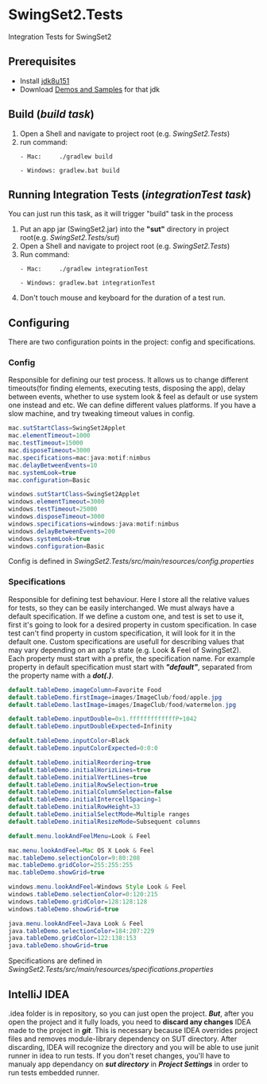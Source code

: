 # SwingSet2.Tests
Integration Tests for SwingSet2

## Prerequisites 
* Install [jdk8u151](http://www.oracle.com/technetwork/java/javase/downloads/jdk8-downloads-2133151.html)
* Download [Demos and Samples](http://www.oracle.com/technetwork/java/javase/downloads/jdk8-downloads-2133151.html) for that jdk

## Build (_build task_)
1. Open a Shell and navigate to project root (e.g. _SwingSet2.Tests_)
2. run command:    
   ```Shell
   - Mac:     ./gradlew build
   ```
   ```Shell
   - Windows: gradlew.bat build
   ```
## Running Integration Tests (_integrationTest task_)
You can just run this task, as it will trigger "build" task in the process
1. Put an app jar (SwingSet2.jar) into the **"sut"** directory in project root(e.g. _SwingSet2.Tests/sut_)
2. Open a Shell and navigate to project root (e.g. _SwingSet2.Tests_)
3. Run command:    
   ```Shell
   - Mac:     ./gradlew integrationTest
   ```
   ```Shell
   - Windows: gradlew.bat integrationTest
   ```
 4. Don't touch mouse and keyboard for the duration of a test run.
## Configuring
There are two configuration points in the project: config and specifications.
### Config
Responsible for defining our test process. It allows us to change different timeouts(for finding elements, executing tests, disposing the app), delay between events, whether to use system look & feel as default or use system one instead and etc. We can define different values platforms. If you have a slow machine, and try tweaking timeout values in config.
```Java
mac.sutStartClass=SwingSet2Applet
mac.elementTimeout=1000
mac.testTimeout=15000
mac.disposeTimeout=3000
mac.specifications=mac:java:motif:nimbus
mac.delayBetweenEvents=10
mac.systemLook=true
mac.configuration=Basic

windows.sutStartClass=SwingSet2Applet
windows.elementTimeout=3000
windows.testTimeout=25000
windows.disposeTimeout=3000
windows.specifications=windows:java:motif:nimbus
windows.delayBetweenEvents=200
windows.systemLook=true
windows.configuration=Basic
```
Config is defined in _SwingSet2.Tests/src/main/resources/config.properties_
### Specifications
Responsible for defining test behaviour. Here I store all the relative values for tests, so they can be easily interchanged. We must always have a default specification. If we define a custom one, and test is set to use it, first it's going to look for a desired property in custom specification. In case test can't find property in custom specification, it will look for it in the default one. Custom specifications are usefull for describing values that may vary depending on an app's state (e.g. Look & Feel of SwingSet2). Each property must start with a prefix, the specification name. For example property in default specification must start with **_"default"_**, separated from the property name with a **_dot(.)_**.
```Java
default.tableDemo.imageColumn=Favorite Food
default.tableDemo.firstImage=images/ImageClub/food/apple.jpg
default.tableDemo.lastImage=images/ImageClub/food/watermelon.jpg

default.tableDemo.inputDouble=0x1.fffffffffffffP+1042
default.tableDemo.inputDoubleExpected=Infinity

default.tableDemo.inputColor=Black
default.tableDemo.inputColorExpected=0:0:0

default.tableDemo.initialReordering=true
default.tableDemo.initialHorizLines=true
default.tableDemo.initialVertLines=true
default.tableDemo.initialRowSelection=true
default.tableDemo.initialColumnSelection=false
default.tableDemo.initialIntercellSpacing=1
default.tableDemo.initialRowHeight=33
default.tableDemo.initialSelectMode=Multiple ranges
default.tableDemo.initialResizeMode=Subsequent columns

default.menu.lookAndFeelMenu=Look & Feel

mac.menu.lookAndFeel=Mac OS X Look & Feel
mac.tableDemo.selectionColor=9:80:208
mac.tableDemo.gridColor=255:255:255
mac.tableDemo.showGrid=true

windows.menu.lookAndFeel=Windows Style Look & Feel
windows.tableDemo.selectionColor=0:120:215
windows.tableDemo.gridColor=128:128:128
windows.tableDemo.showGrid=true

java.menu.lookAndFeel=Java Look & Feel
java.tableDemo.selectionColor=184:207:229
java.tableDemo.gridColor=122:138:153
java.tableDemo.showGrid=true
```
Specifications are defined in _SwingSet2.Tests/src/main/resources/specifications.properties_
## IntelliJ IDEA
.idea folder is in repository, so you can just open the project.
**_But_**, after you open the project and it fully loads, you need to **discard any changes** IDEA made to the project in **_git_**. This is necessary because IDEA overrides project files and removes module-library dependency on SUT directory. After discarding, IDEA will recognize the directory and you will be able to use junit runner in idea to run tests. If you don't reset changes, you'll have to manualy app dependancy on **_sut directory_** in **_Project Settings_** in order to run tests embedded runner.
